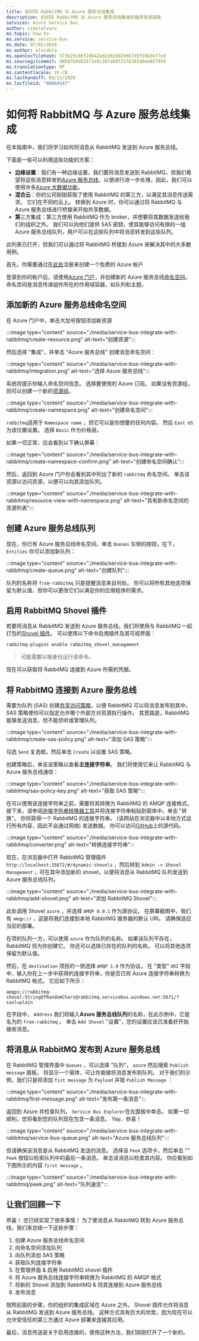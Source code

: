 ```yaml
---
title: 如何将 RabbitMQ 与 Azure 服务总线集成
description: 如何将 RabbitMQ 与 Azure 服务总线集成的循序渐进指南
services: Azure Service Bus
author: videlalvaro
ms.topic: how-to
ms.service: service-bus
ms.date: 07/02/2020
ms.author: alvidela
ms.openlocfilehash: 373629c86f2d842ad2e02dd2b66739f3963bf7ed
ms.sourcegitcommit: d8b8768d62672e9c287a04f2578383d0eb857950
ms.translationtype: MT
ms.contentlocale: zh-CN
ms.lasthandoff: 08/11/2020
ms.locfileid: "88064547"
---
```

# <a name="how-to-integrate-rabbitmq-with-azure-service-bus"></a>如何将 RabbitMQ 与 Azure 服务总线集成

在本指南中，我们将学习如何将消息从 RabbitMQ 发送到 Azure 服务总线。

下面是一些可以利用这些功能的方案：

- **边缘设置**：我们有一种边缘设置，我们要将消息发送到 RabbitMQ，但我们希望将这些消息转发到[Azure 服务总线](./service-bus-messaging-overview.md)，以便进行进一步处理，因此，我们可以使用许多[Azure 大数据功能](/azure/architecture/guide/architecture-styles/big-data)。
- **混合云**：你的公司刚刚获取了使用 RabbitMQ 的第三方，以满足其消息传送需求。 它们在不同的云上。 转换到 Azure 时，你可以通过将 RabbitMQ 与 Azure 服务总线进行桥接来开始共享数据。
- **第**三方集成：第三方使用 RabbitMQ 作为 broker，并想要将其数据发送给我们的组织之外。 我们可以向他们提供 SAS 密钥，使其能够访问有限的一组 Azure 服务总线队列，用户可以在这些队列中将消息转发到这些队列。

此列表已打开，但我们可以通过将 RabbitMQ 桥接到 Azure 来解决其中的大多数用例。

首先，你需要通过[在此处](https://azure.microsoft.com/free/)注册来创建一个免费的 Azure 帐户

登录到你的帐户后，请使用[Azure 门户](https://portal.azure.com/)，并创建新的 Azure 服务总线[命名空间](./service-bus-create-namespace-portal.md)。 命名空间是消息传递组件所在的作用域容器，如队列和主题。

## <a name="adding-a-new-azure-service-bus-namespace"></a>添加新的 Azure 服务总线命名空间

在 Azure 门户中，单击大加号按钮添加新资源

:::image type="content" source="./media/service-bus-integrate-with-rabbitmq/create-resource.png" alt-text="创建资源":::

然后选择 "集成"，并单击 "Azure 服务总线" 创建消息命名空间：

:::image type="content" source="./media/service-bus-integrate-with-rabbitmq/integration.png" alt-text="选择 Azure 服务总线":::

系统将提示你输入命名空间信息。 选择要使用的 Azure 订阅。 如果没有资源组，则可以创建一个新的[资源组](../azure-resource-manager/management/manage-resource-groups-portal.md)。

:::image type="content" source="./media/service-bus-integrate-with-rabbitmq/create-namespace.png" alt-text="创建命名空间":::

`rabbitmq`适用于 `Namespace name` ，但它可以是你想要的任何内容。 然后 `East US` 为该位置设置。 选择 `Basic` 作为价格层。

如果一切正常，应会看到以下确认屏幕：

:::image type="content" source="./media/service-bus-integrate-with-rabbitmq/create-namespace-confirm.png" alt-text="创建命名空间确认":::

然后，返回到 Azure 门户你会看到其中列出了新的 `rabbitmq` 命名空间。 单击该资源以访问资源，以便可以向其添加队列。

:::image type="content" source="./media/service-bus-integrate-with-rabbitmq/resource-view-with-namespace.png" alt-text="具有新命名空间的资源列表":::

## <a name="creating-our-azure-service-bus-queue"></a>创建 Azure 服务总线队列

现在，你已有 Azure 服务总线命名空间，单击 `Queues` 左侧的按钮，在下， `Entities` 你可以添加新队列：

:::image type="content" source="./media/service-bus-integrate-with-rabbitmq/create-queue.png" alt-text="创建队列":::

队列的名称将 `from-rabbitmq` 只是提醒消息来自何处。 你可以将所有其他选项保留为默认值，但你可以更改它们以满足你的应用程序的需求。

## <a name="enabling-the-rabbitmq-shovel-plugin"></a>启用 RabbitMQ Shovel 插件

若要将消息从 RabbitMQ 发送到 Azure 服务总线，我们将使用与 RabbitMQ 一起打包的[Shovel 插件](https://www.rabbitmq.com/shovel.html)。 可以使用以下命令启用插件及其可视界面：

```bash
rabbitmq-plugins enable rabbitmq_shovel_management
```

>可能需要以根身份运行该命令。

现在可以获取将 RabbitMQ 连接到 Azure 所需的凭据。

## <a name="connecting-rabbitmq-to-azure-service-bus"></a>将 RabbitMQ 连接到 Azure 服务总线

需要为队列 (SAS) 创建[共享访问策略](../storage/common/storage-sas-overview.md)，以便 RabbitMQ 可以将消息发布到其中。 SAS 策略使你可以指定允许哪个外部方对资源执行操作。 其思路是，RabbitMQ 能够发送消息，但不能侦听或管理队列。

:::image type="content" source="./media/service-bus-integrate-with-rabbitmq/create-sas-policy.png" alt-text="添加 SAS 策略":::

勾选 `Send` 复选框，然后单击 `Create` 以设置 SAS 策略。

创建策略后，单击该策略以查看**主连接字符串**。 我们将使用它来让 RabbitMQ 与 Azure 服务总线通信：

:::image type="content" source="./media/service-bus-integrate-with-rabbitmq/sas-policy-key.png" alt-text="获取 SAS 策略":::

在可以使用该连接字符串之前，需要将其转换为 RabbitMQ 的 AMQP 连接格式。 接下来，请参阅[连接字符串转换器工具](https://red-mushroom-0f7446a0f.azurestaticapps.net/)并将连接字符串粘贴到窗体中，单击 "转换"。 你将获得一个 RabbitMQ 的连接字符串。  (该网站在浏览器中以本地方式运行所有内容，因此不会通过网络) 发送数据。 你可以访问[GitHub](https://github.com/videlalvaro/connstring_to_amqp)上的源代码。

:::image type="content" source="./media/service-bus-integrate-with-rabbitmq/converter.png" alt-text="转换连接字符串":::

现在，在浏览器中打开 RabbitMQ 管理插件 `http://localhost:15672/#/dynamic-shovels` ，然后转到 `Admin -> Shovel Management` ，可在其中添加新的 shovel，以便将消息从 RabbitMQ 队列发送到 Azure 服务总线队列。

:::image type="content" source="./media/service-bus-integrate-with-rabbitmq/add-shovel.png" alt-text="添加 RabbitMQ Shovel":::

此处调用 Shovel `azure` ，并选择 `AMQP 0.9.1` 作为源协议。 在屏幕截图中，我们有 `amqp://` ，这是将我们连接到本地 RabbitMQ 服务器的默认 URI。 请确保适应当前的部署。

在项的队列一方，可以使用 `azure` 作为队列的名称。 如果该队列不存在，RabbitMQ 将为你创建它。 你还可以选择已存在的队列的名称。 可以将其他选项保留为默认值。

然后，在 `destination` 项目的一侧选择 `AMQP 1.0` 作为协议。 在 "类型" `URI` 字段中，输入你在上一步中获得的连接字符串，你是否已将 Azure 连接字符串转换为 RabbitMQ 格式。 它应如下所示：

```
amqps://rabbitmq-shovel:StringOfRandomChars@rabbitmq.servicebus.windows.net:5671/?sasl=plain
```

在字段中， `Address` 我们将输入**Azure 服务总线队列**的名称，在此示例中，它是名为的 `from-rabbitmq` 。 单击 `Add Shovel` "设置"，您的设置应该已准备好开始接收消息。

## <a name="publishing-messages-from-rabbitmq-to-azure-service-bus"></a>将消息从 RabbitMQ 发布到 Azure 服务总线

在 RabbitMQ 管理界面中 `Queues` ，可以选择 "队列"， `azure` 然后搜索 `Publish message` 面板。 将显示一个窗体，可让你直接将消息发布到队列。 对于我们的示例，我们只是将添加 `fist message` 为 `Payload` 并按 `Publish Message` ：

:::image type="content" source="./media/service-bus-integrate-with-rabbitmq/first-message.png" alt-text="发布第一条消息":::

返回到 Azure 并检查队列。 `Service Bus Explorer`在左面板中单击。 如果一切顺利，您将看到您的队列现在包含一条消息。 Yay、恭喜！

:::image type="content" source="./media/service-bus-integrate-with-rabbitmq/service-bus-queue.png" alt-text="Azure 服务总线队列":::

但请确保该消息是从 RabbitMQ 发送的消息。 选择该 `Peek` 选项卡，然后单击 "" `Peek` 按钮以检索队列中的最后一条消息。 单击该消息以检查其内容。 你应看到如下图所示的内容 `first message` 。

:::image type="content" source="./media/service-bus-integrate-with-rabbitmq/peek.png" alt-text="队列速览":::

## <a name="lets-recap"></a>让我们回顾一下

恭喜！ 您已经实现了很多事情！ 为了使消息从 RabbitMQ 转到 Azure 服务总线，我们来总结一下这些步骤：

1. 创建 Azure 服务总线命名空间
2. 向命名空间添加队列
3. 向队列添加 SAS 策略
4. 获取队列连接字符串
5. 在管理界面 & 启用 RabbitMQ shovel 插件
6. 将 Azure 服务总线连接字符串转换为 RabbitMQ 的 AMQP 格式
7. 将新的 Shovel 添加到 RabbitMQ & 将其连接到 Azure 服务总线
8. 发布消息

按照前面的步骤，你的组织的集成区域在 Azure 之外。 Shovel 插件允许将消息从 RabbitMQ 发送到 Azure 服务总线。 这种方式具有巨大的优势，因为现在可以允许受信任的第三方通过 Azure 部署来连接其应用。

最后，消息传送是关于启用连接的，使用这种方法，我们刚刚打开了一个新的。